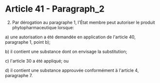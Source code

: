 # Article 41 - Paragraph_2

2. Par dérogation au paragraphe 1, l'État membre peut autoriser le produit phytopharmaceutique lorsque:

a) une autorisation a été demandée en application de l'article 40, paragraphe 1, point b);

b) il contient une substance dont on envisage la substitution;

c) l'article 30 a été appliqué; ou

d) il contient une substance approuvée conformément à l'article 4, paragraphe 7.
